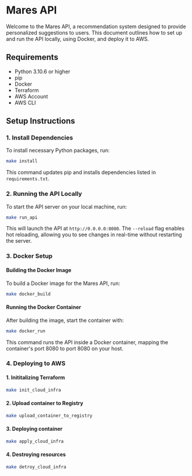 
# Mares API

Welcome to the Mares API, a recommendation system designed to provide personalized suggestions to users. This document outlines how to set up and run the API locally, using Docker, and deploy it to AWS.

## Requirements
- Python 3.10.6 or higher
- pip
- Docker
- Terraform
- AWS Account
- AWS CLI

## Setup Instructions

### 1. Install Dependencies

To install necessary Python packages, run:

```bash
make install
```

This command updates pip and installs dependencies listed in `requirements.txt`.

### 2. Running the API Locally

To start the API server on your local machine, run:

```bash
make run_api
```

This will launch the API at `http://0.0.0.0:8080`. The `--reload` flag enables hot reloading, allowing you to see changes in real-time without restarting the server.

### 3. Docker Setup

#### Building the Docker Image

To build a Docker image for the Mares API, run:

```bash
make docker_build
```

#### Running the Docker Container

After building the image, start the container with:

```bash
make docker_run
```

This command runs the API inside a Docker container, mapping the container's port 8080 to port 8080 on your host.

### 4. Deploying to AWS

#### 1. Inititalizing Terraform

```bash
make init_cloud_infra
```

#### 2. Upload container to Registry

```bash
make upload_container_to_registry
```

#### 3. Deploying container

```bash
make apply_cloud_infra
```

#### 4. Destroying resources

```bash
make detroy_cloud_infra
```
